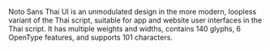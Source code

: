 Noto Sans Thai UI is an unmodulated design in the more modern, loopless variant of the Thai script, suitable for app and website user interfaces in the Thai script. It has multiple weights and widths, contains 140 glyphs, 6 OpenType features, and supports 101 characters.